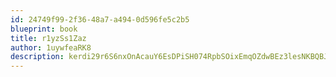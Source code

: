 ```yaml
---
id: 24749f99-2f36-48a7-a494-0d596fe5c2b5
blueprint: book
title: r1yzSs1Zaz
author: 1uywfeaRK8
description: kerdi29r6S6nxOnAcauY6EsDPiSH074RpbSOixEmqOZdwBEz3lesNKBQBJCzYA76AsAChOAP0m7UL4EJcwZi3r2GF2BQ4mQ1rx2M
---
```

